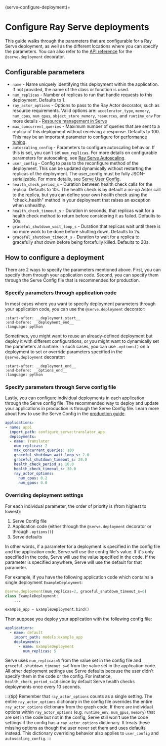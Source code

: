 (serve-configure-deployment)=

# Configure Ray Serve deployments

This guide walks through the parameters that are configurable for a Ray Serve deployment, as well as the different locations where you can specify the parameters. You can also refer to the [API reference](../serve/api/doc/ray.serve.deployment_decorator.rst) for the `@serve.deployment` decorator.

## Configurable parameters

- `name` - Name uniquely identifying this deployment within the application. If not provided, the name of the class or function is used.
- `num_replicas` - Number of replicas to run that handle requests to this deployment. Defaults to 1.
- `ray_actor_options` - Options to pass to the Ray Actor decorator, such as resource requirements. Valid options are: `accelerator_type`, `memory`, `num_cpus`, `num_gpus`, `object_store_memory`, `resources`, and `runtime_env` For more details - [Resource management in Serve](serve-cpus-gpus)
- `max_concurrent_queries` - Maximum number of queries that are sent to a replica of this deployment without receiving a response. Defaults to 100. This may be an important parameter to configure for [performance tuning](serve-perf-tuning).
- `autoscaling_config` - Parameters to configure autoscaling behavior. If this is set, you can't set `num_replicas`. For more details on configurable parameters for autoscaling, see [Ray Serve Autoscaling](serve-autoscaling). 
- `user_config` -  Config to pass to the reconfigure method of the deployment. This can be updated dynamically without restarting the replicas of the deployment. The user_config must be fully JSON-serializable. For more details, see [Serve User Config](serve-user-config). 
- `health_check_period_s` - Duration between health check calls for the replica. Defaults to 10s. The health check is by default a no-op Actor call to the replica, but you can define your own health check using the "check_health" method in your deployment that raises an exception when unhealthy.
- `health_check_timeout_s` - Duration in seconds, that replicas wait for a health check method to return before considering it as failed. Defaults to 30s.
- `graceful_shutdown_wait_loop_s` - Duration that replicas wait until there is no more work to be done before shutting down. Defaults to 2s.
- `graceful_shutdown_timeout_s` - Duration to wait for a replica to gracefully shut down before being forcefully killed. Defaults to 20s.

## How to configure a deployment

There are 2 ways to specify the parameters mentioned above. First, you can specify them through your application code. Second, you can specify them through the Serve Config file that is recommended for production.

### Specify parameters through application code

In most cases where you want to specify deployment parameters through your application code, you can use the `@serve.deployment` decorator:

```{literalinclude} ../serve/doc_code/configure_serve_deployment/model_deployment.py
:start-after: __deployment_start__
:end-before: __deployment_end__
:language: python
```

Sometimes, you might want to reuse an already-defined deployment but deploy it with different configurations; or you might want to dynamically set the parameters at runtime. In such cases, you can use `.options()` on a deployment to set or override parameters specified in the `@serve.deployment` decorator:

```{literalinclude} ../serve/doc_code/configure_serve_deployment/model_deployment.py
:start-after: __deployment_end__
:end-before: __options_end__
:language: python
```

### Specify parameters through Serve config file

Lastly, you can configure individual deployments in each application through the Serve config file. The recommended way to deploy and update your applications in production is through the Serve Config file. Learn more about how to use the Serve Config in the [production guide](https://docs.ray.io/en/latest/serve/production-guide/config.html).

```yaml
applications:
- name: app1
  import_path: configure_serve:translator_app
  deployments:
  - name: Translator
    num_replicas: 2
    max_concurrent_queries: 100
    graceful_shutdown_wait_loop_s: 2.0
    graceful_shutdown_timeout_s: 20.0
    health_check_period_s: 10.0
    health_check_timeout_s: 30.0
    ray_actor_options:
      num_cpus: 0.2
      num_gpus: 0.0
```

### Overriding deployment settings

For each individual parameter, the order of priority is (from highest to lowest):

1. Serve Config file
2. Application code (either through the `@serve.deployment` decorator or through `.options()`)
3. Serve defaults

In other words, if a parameter for a deployment is specified in the config file and the application code, Serve will use the config file's value. If it's only specified in the code, Serve will use the value specified in the code. If the parameter is specified anywhere, Serve will use the default for that parameter.

For example, if you have the following application code which contains a single deployment `ExampleDeployment`:

```python
@serve.deployment(num_replicas=2, graceful_shutdown_timeout_s=6)
class ExampleDeployment:
    ...

example_app = ExampleDeployment.bind()
```

Then suppose you deploy your application with the following config file:

```yaml
applications:
  - name: default
    import_path: models:example_app 
    deployments:
      - name: ExampleDeployment
        num_replicas: 5
```

Serve uses `num_replicas=5` from the value set in the config file and `graceful_shutdown_timeout_s=6` from the value set in the application code. All other deployment settings use Serve defaults because the user didn't specify them in the code or the config. For instance, `health_check_period_s=10` since by default Serve health checks deployments once every 10 seconds.

:::{tip}
Remember that `ray_actor_options` counts as a single setting. The entire `ray_actor_options` dictionary in the config file overrides the entire `ray_actor_options` dictionary from the graph code. If there are individual options within `ray_actor_options` (e.g. `runtime_env`, `num_gpus`, `memory`) that are set in the code but not in the config, Serve still won't use the code settings if the config has a `ray_actor_options` dictionary. It treats these missing options as though the user never set them and uses defaults instead. This dictionary overriding behavior also applies to `user_config` and `autoscaling_config`.
:::


